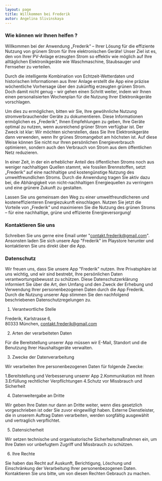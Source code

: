 ```yaml
---
layout: page
title: Willkommen bei Frederik
autor: Angelina Slivinskaya
---
```



### Wie können wir Ihnen helfen ?

Willkommen bei der Anwendung „Frederik“ – Ihrer Lösung für die effiziente Nutzung von grünem Strom für Ihre elektronischen Geräte! Unser Ziel ist es, den von Ihrer PV-Anlage erzeugten Strom so effektiv wie möglich auf Ihre alltäglichen Elektronikgeräte wie Waschmaschine, Staubsauger und Fernseher zu verteilen.

Durch die intelligente Kombination von Echtzeit-Wetterdaten und historischen Informationen aus Ihrer Anlage erstellt die App eine präzise wöchentliche Vorhersage über den zukünftig erzeugten grünen Strom. Doch damit nicht genug – wir gehen einen Schritt weiter, indem wir Ihnen einen personalisierten Wochenplan für die Nutzung Ihrer Elektronikgeräte vorschlagen.

Um dies zu ermöglichen, bitten wir Sie, Ihre gewöhnliche Nutzung stromverbrauchender Geräte zu dokumentieren. Diese Informationen ermöglichen es „Frederik“, Ihnen Empfehlungen zu geben, Ihre Geräte optimal zu nutzen, wenn ausreichend grüner Strom verfügbar ist. Der Zweck ist klar: Wir möchten sicherstellen, dass Sie Ihre Elektronikgeräte dann verwenden, wenn Ihr grünes Stromangebot am höchsten ist. Auf diese Weise können Sie nicht nur Ihren persönlichen Energieverbrauch optimieren, sondern auch den Verbrauch von Strom aus dem öffentlichen Netz reduzieren.

In einer Zeit, in der ein erheblicher Anteil des öffentlichen Stroms noch aus weniger nachhaltigen Quellen stammt, wie fossilen Brennstoffen, setzt „Frederik“ auf eine nachhaltige und kostengünstige Nutzung des umweltfreundlichen Stroms. Durch die Anwendung tragen Sie aktiv dazu bei, die Abhängigkeit von nicht-nachhaltigen Energiequellen zu verringern und eine grünere Zukunft zu gestalten.

Lassen Sie uns gemeinsam den Weg zu einer umweltfreundlicheren und kosteneffizienteren Energiezukunft einschlagen. Nutzen Sie jetzt die Vorteile von „Frederik“ und maximieren Sie die Nutzung des grünen Stroms – für eine nachhaltige, grüne und effiziente Energieversorgung!



### Kontaktieren Sie uns
Schreiben Sie uns gerne eine Email unter "contakt.frederik@gmail.com".
Ansonsten laden Sie sich unsere App "Frederik" im Playstore herunter und kontaktieren Sie uns direkt über die App.



### Datenschutz

Wir freuen uns, dass Sie unsere App "Frederik" nutzen. Ihre Privatsphäre ist uns wichtig, und wir sind bestrebt, Ihre persönlichen Daten verantwortungsbewusst zu schützen. Diese Datenschutzerklärung informiert Sie über die Art, den Umfang und den Zweck der Erhebung und Verwendung Ihrer personenbezogenen Daten durch die App Frederik. Durch die Nutzung unserer App stimmen Sie den nachfolgend beschriebenen Datenschutzregelungen zu.

1. Verantwortliche Stelle

Frederik, 
Karlstrasse 6,  
80333 München, 
contakt.frederik@gmail.com

2. Arten der verarbeiteten Daten

Für die Bereitstellung unserer App müssen wir E-Mail, Standort und die Benutzung Ihrer Haushaltsgeräte verwalten.

3. Zwecke der Datenverarbeitung

Wir verarbeiten Ihre personenbezogenen Daten für folgende Zwecke:

1.Bereitstellung und Verbesserung unserer App
2.Kommunikation mit Ihnen
3.Erfüllung rechtlicher Verpflichtungen
4.Schutz vor Missbrauch und Sicherheit

4. Datenweitergabe an Dritte

Wir geben Ihre Daten nur dann an Dritte weiter, wenn dies gesetzlich vorgeschrieben ist oder Sie zuvor eingewilligt haben. Externe Dienstleister, die in unserem Auftrag Daten verarbeiten, werden sorgfältig ausgewählt und vertraglich verpflichtet.

5. Datensicherheit

Wir setzen technische und organisatorische Sicherheitsmaßnahmen ein, um Ihre Daten vor unbefugtem Zugriff und Missbrauch zu schützen.

6. Ihre Rechte

Sie haben das Recht auf Auskunft, Berichtigung, Löschung und Einschränkung der Verarbeitung Ihrer personenbezogenen Daten. Kontaktieren Sie uns bitte, um von diesen Rechten Gebrauch zu machen.
